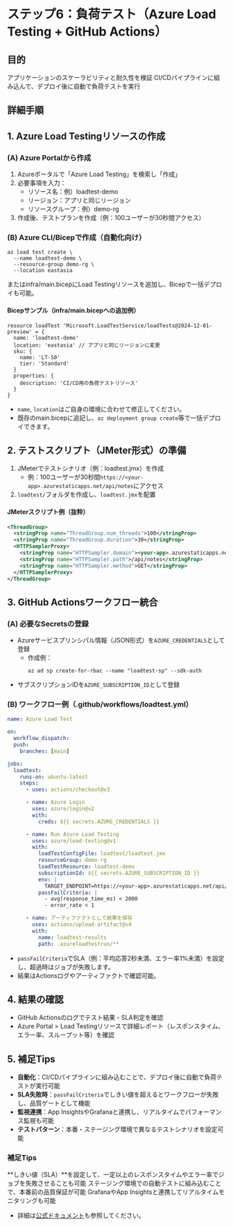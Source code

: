 # ステップ6：負荷テスト（Azure Load Testing + GitHub Actions）

## 目的
アプリケーションのスケーラビリティと耐久性を検証
CI/CDパイプラインに組み込んで、デプロイ後に自動で負荷テストを実行

## 詳細手順

## 1. Azure Load Testingリソースの作成

### (A) Azure Portalから作成
1. Azureポータルで「Azure Load Testing」を検索し「作成」
2. 必要事項を入力：
   - リソース名：例）loadtest-demo
   - リージョン：アプリと同じリージョン
   - リソースグループ：例）demo-rg
3. 作成後、テストプランを作成（例：100ユーザーが30秒間アクセス）

### (B) Azure CLI/Bicepで作成（自動化向け）
```pwsh
az load test create \
  --name loadtest-demo \
  --resource-group demo-rg \
  --location eastasia
```
またはinfra/main.bicepにLoad Testingリソースを追加し、Bicepで一括デプロイも可能。

#### Bicepサンプル（infra/main.bicepへの追加例）
```bicep
resource loadTest 'Microsoft.LoadTestService/loadTests@2024-12-01-preview' = {
  name: 'loadtest-demo'
  location: 'eastasia' // アプリと同じリージョンに変更
  sku: {
    name: 'LT-S0'
    tier: 'Standard'
  }
  properties: {
    description: 'CI/CD用の負荷テストリソース'
  }
}
```
- `name`, `location`はご自身の環境に合わせて修正してください。
- 既存のmain.bicepに追記し、`az deployment group create`等で一括デプロイできます。


## 2. テストスクリプト（JMeter形式）の準備
1. JMeterでテストシナリオ（例：loadtest.jmx）を作成
   - 例：100ユーザーが30秒間`https://<your-app>.azurestaticapps.net/api/notes`にアクセス
2. `loadtest/`フォルダを作成し、`loadtest.jmx`を配置

#### JMeterスクリプト例（抜粋）
```xml
<ThreadGroup>
  <stringProp name="ThreadGroup.num_threads">100</stringProp>
  <stringProp name="ThreadGroup.duration">30</stringProp>
  <HTTPSamplerProxy>
    <stringProp name="HTTPSampler.domain"><your-app>.azurestaticapps.net</stringProp>
    <stringProp name="HTTPSampler.path">/api/notes</stringProp>
    <stringProp name="HTTPSampler.method">GET</stringProp>
  </HTTPSamplerProxy>
</ThreadGroup>
```

## 3. GitHub Actionsワークフロー統合

### (A) 必要なSecretsの登録
- Azureサービスプリンシパル情報（JSON形式）を`AZURE_CREDENTIALS`として登録
  - 作成例：
    ```pwsh
    az ad sp create-for-rbac --name "loadtest-sp" --sdk-auth
    ```
- サブスクリプションIDを`AZURE_SUBSCRIPTION_ID`として登録

### (B) ワークフロー例（.github/workflows/loadtest.yml）
```yaml
name: Azure Load Test

on:
  workflow_dispatch:
  push:
    branches: [main]

jobs:
  loadtest:
    runs-on: ubuntu-latest
    steps:
      - uses: actions/checkout@v3

      - name: Azure Login
        uses: azure/login@v2
        with:
          creds: ${{ secrets.AZURE_CREDENTIALS }}

      - name: Run Azure Load Testing
        uses: azure/load-testing@v1
        with:
          loadTestConfigFile: loadtest/loadtest.jmx
          resourceGroup: demo-rg
          loadTestResource: loadtest-demo
          subscriptionId: ${{ secrets.AZURE_SUBSCRIPTION_ID }}
          env: |
            TARGET_ENDPOINT=https://<your-app>.azurestaticapps.net/api/notes
          passFailCriteria: |
            - avg(response_time_ms) < 2000
            - error_rate < 1

      - name: アーティファクトとして結果を保存
        uses: actions/upload-artifact@v4
        with:
          name: loadtest-results
          path: .azureloadtestrun/**
```
- `passFailCriteria`でSLA（例：平均応答2秒未満、エラー率1%未満）を設定し、超過時はジョブが失敗します。
- 結果はActionsログやアーティファクトで確認可能。

## 4. 結果の確認
- GitHub Actionsのログでテスト結果・SLA判定を確認
- Azure Portal > Load Testingリソースで詳細レポート（レスポンスタイム、エラー率、スループット等）を確認

## 5. 補足Tips
- **自動化**：CI/CDパイプラインに組み込むことで、デプロイ後に自動で負荷テストが実行可能
- **SLA失敗時**：`passFailCriteria`でしきい値を超えるとワークフローが失敗し、品質ゲートとして機能
- **監視連携**：App InsightsやGrafanaと連携し、リアルタイムでパフォーマンス監視も可能
- **テストパターン**：本番・ステージング環境で異なるテストシナリオを設定可能

### 補足Tips
**しきい値（SLA）**を設定して、一定以上のレスポンスタイムやエラー率でジョブを失敗させることも可能
ステージング環境での自動テストに組み込むことで、本番前の品質保証が可能
GrafanaやApp Insightsと連携してリアルタイムモニタリングも可能

- 詳細は[公式ドキュメント](https://learn.microsoft.com/ja-jp/azure/load-testing/)も参照してください。